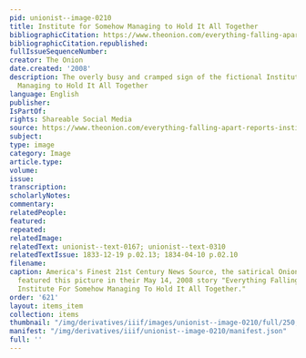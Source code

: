 ```yaml
---
pid: unionist--image-0210
title: Institute for Somehow Managing to Hold It All Together
bibliographicCitation: https://www.theonion.com/everything-falling-apart-reports-institute-for-somehow-1819569822
bibliographicCitation.republished: 
fullIssueSequenceNumber: 
creator: The Onion
date.created: '2008'
description: The overly busy and cramped sign of the fictional Institute for Somehow
  Managing to Hold It All Together
language: English
publisher: 
IsPartOf: 
rights: Shareable Social Media
source: https://www.theonion.com/everything-falling-apart-reports-institute-for-somehow-1819569822
subject: 
type: image
category: Image
article.type: 
volume: 
issue: 
transcription: 
scholarlyNotes: 
commentary: 
relatedPeople: 
featured: 
repeated: 
relatedImage: 
relatedText: unionist--text-0167; unionist--text-0310
relatedTextIssue: 1833-12-19 p.02.13; 1834-04-10 p.02.10
filename: 
caption: America's Finest 21st Century News Source, the satirical Onion News Network,
  featured this picture in their May 14, 2008 story "Everything Falling Apart, Reports
  Institute For Somehow Managing To Hold It All Together."
order: '621'
layout: items_item
collection: items
thumbnail: "/img/derivatives/iiif/images/unionist--image-0210/full/250,/0/default.jpg"
manifest: "/img/derivatives/iiif/unionist--image-0210/manifest.json"
full: ''
---
```

